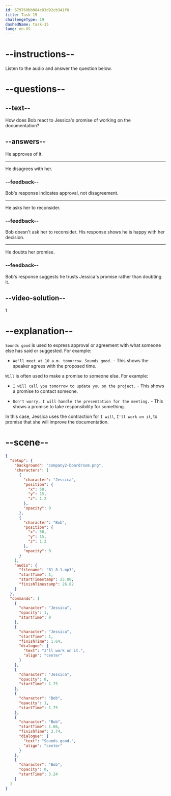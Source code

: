 ```yaml
---
id: 679760bb084c83d92cb341f8
title: Task 15
challengeType: 19
dashedName: task-15
lang: en-US
---
```


<!-- (Audio) Jessica: I'll work on it. Bob: Sounds good. -->

# --instructions--

Listen to the audio and answer the question below.

# --questions--

## --text--

How does Bob react to Jessica's promise of working on the documentation?

## --answers--

He approves of it.

---

He disagrees with her.

### --feedback--

Bob's response indicates approval, not disagreement.

---

He asks her to reconsider.

### --feedback--

Bob doesn't ask her to reconsider. His response shows he is happy with her decision.

---

He doubts her promise.

### --feedback--

Bob's response suggests he trusts Jessica's promise rather than doubting it.

## --video-solution--

1

# --explanation--

`Sounds good` is used to express approval or agreement with what someone else has said or suggested. For example:  

- `We'll meet at 10 a.m. tomorrow.` `Sounds good.` - This shows the speaker agrees with the proposed time.

`Will` is often used to make a promise to someone else. For example:

- `I will call you tomorrow to update you on the project.` - This shows a promise to contact someone.

- `Don't worry, I will handle the presentation for the meeting.` - This shows a promise to take responsibility for something.

In this case, Jessica uses the contraction for `I will`, `I'll work on it`, to promise that she will improve the documentation.

# --scene--

```json
{
  "setup": {
    "background": "company2-boardroom.png",
    "characters": [
      {
        "character": "Jessica",
        "position": {
          "x": 50,
          "y": 15,
          "z": 1.2
        },
        "opacity": 0
      },
      {
        "character": "Bob",
        "position": {
          "x": 50,
          "y": 15,
          "z": 1.2
        },
        "opacity": 0
      }
    ],
    "audio": {
      "filename": "B1_8-1.mp3",
      "startTime": 1,
      "startTimestamp": 25.08,
      "finishTimestamp": 26.82
    }
  },
  "commands": [
    {
      "character": "Jessica",
      "opacity": 1,
      "startTime": 0
    },
    {
      "character": "Jessica",
      "startTime": 1,
      "finishTime": 1.64,
      "dialogue": {
        "text": "I'll work on it.",
        "align": "center"
      }
    },
    {
      "character": "Jessica",
      "opacity": 0,
      "startTime": 1.75
    },
    {
      "character": "Bob",
      "opacity": 1,
      "startTime": 1.75
    },
    {
      "character": "Bob",
      "startTime": 1.86,
      "finishTime": 2.74,
      "dialogue": {
        "text": "Sounds good.",
        "align": "center"
      }
    },
    {
      "character": "Bob",
      "opacity": 0,
      "startTime": 3.24
    }
  ]
}
```

